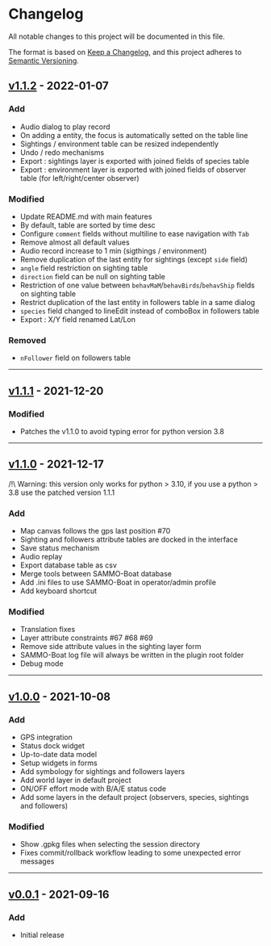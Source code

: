 # Changelog
All notable changes to this project will be documented in this file.

The format is based on [Keep a Changelog](https://keepachangelog.com/en/1.0.0/),
and this project adheres to [Semantic Versioning](https://semver.org/spec/v2.0.0.html).


## [v1.1.2] - 2022-01-07

### Add

- Audio dialog to play record
- On adding a entity, the focus is automatically setted on the table line
- Sightings / environment table can be resized independently
- Undo / redo mechanisms
- Export : sightings layer is exported with joined fields of species table
- Export : environment layer is exported with joined fields of observer table (for left/right/center observer)

### Modified

- Update README.md with main features
- By default, table are sorted by time desc
- Configure `comment` fields without multiline to ease navigation with `Tab`
- Remove almost all default values
- Audio record increase to 1 min (sigthings / environment)
- Remove duplication of the last entity for sightings (except `side` field)
- `angle` field restriction on sighting table
- `direction` field can be null on sighting table
- Restriction of one value between `behavMaM`/`behavBirds`/`behavShip` fields on sighting table
- Restrict duplication of the last entity in followers table in a same dialog
- `species` field changed to lineEdit instead of comboBox in followers table
- Export : X/Y field renamed Lat/Lon

### Removed

- `nFollower` field on followers table

-----

## [v1.1.1] - 2021-12-20

### Modified

- Patches the v1.1.0 to avoid typing error for python version 3.8

-----

## [v1.1.0] - 2021-12-17

/!\ Warning: this version only works for python > 3.10, if you use a python > 3.8 use the patched version 1.1.1

### Add

- Map canvas follows the gps last position #70
- Sighting and followers attribute tables are docked in the interface
- Save status mechanism
- Audio replay
- Export database table as csv
- Merge tools between SAMMO-Boat database
- Add .ini files to use SAMMO-Boat in operator/admin profile
- Add keyboard shortcut


### Modified

- Translation fixes
- Layer attribute constraints #67 #68 #69
- Remove side attribute values in the sighting layer form
- SAMMO-Boat log file will always be written in the plugin root folder
- Debug mode

-----

## [v1.0.0] - 2021-10-08

### Add

- GPS integration
- Status dock widget
- Up-to-date data model
- Setup widgets in forms
- Add symbology for sightings and followers layers
- Add world layer in default project
- ON/OFF effort mode with B/A/E status code
- Add some layers in the default project (observers, species, sightings and followers)

### Modified

- Show .gpkg files when selecting the session directory
- Fixes commit/rollback workflow leading to some unexpected error messages

-----

## [v0.0.1] - 2021-09-16

### Add

- Initial release



[v1.1.2]: https://github.com/hytechimaging/sammo-boat/releases/tag/v1.1.2
[v1.1.1]: https://github.com/hytechimaging/sammo-boat/releases/tag/v1.1.1
[v1.1.0]: https://github.com/hytechimaging/sammo-boat/releases/tag/v1.1.0
[v1.0.0]: https://github.com/hytechimaging/sammo-boat/releases/tag/v1.0.0
[v0.0.1]: https://github.com/hytechimaging/sammo-boat/releases/tag/v0.0.1